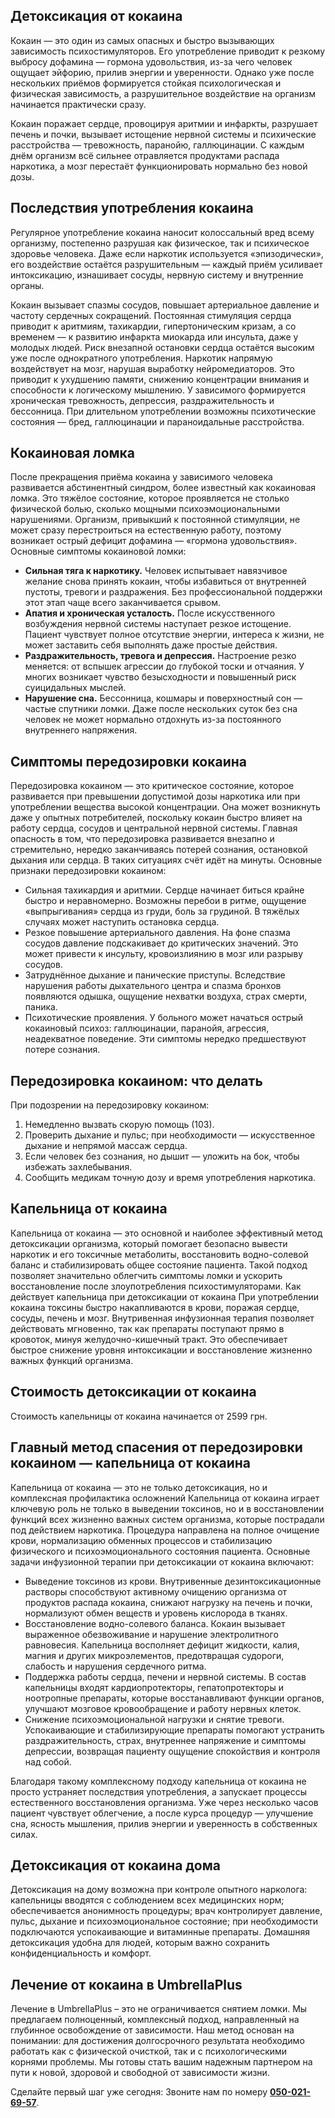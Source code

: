 
## Детоксикация от кокаина

Кокаин — это один из самых опасных и быстро вызывающих зависимость психостимуляторов. Его употребление приводит к резкому выбросу дофамина — гормона удовольствия, из-за чего человек ощущает эйфорию, прилив энергии и уверенности. Однако уже после нескольких приёмов формируется стойкая психологическая и физическая зависимость, а разрушительное воздействие на организм начинается практически сразу.

Кокаин поражает сердце, провоцируя аритмии и инфаркты, разрушает печень и почки, вызывает истощение нервной системы и психические расстройства — тревожность, паранойю, галлюцинации. С каждым днём организм всё сильнее отравляется продуктами распада наркотика, а мозг перестаёт функционировать нормально без новой дозы.

## Последствия употребления кокаина

Регулярное употребление кокаина наносит колоссальный вред всему организму, постепенно разрушая как физическое, так и психическое здоровье человека. Даже если наркотик используется «эпизодически», его воздействие остаётся разрушительным — каждый приём усиливает интоксикацию, изнашивает сосуды, нервную систему и внутренние органы.

Кокаин вызывает спазмы сосудов, повышает артериальное давление и частоту сердечных сокращений. Постоянная стимуляция сердца приводит к аритмиям, тахикардии, гипертоническим кризам, а со временем — к развитию инфаркта миокарда или инсульта, даже у молодых людей. Риск внезапной остановки сердца остаётся высоким уже после однократного употребления. Наркотик напрямую воздействует на мозг, нарушая выработку нейромедиаторов. Это приводит к ухудшению памяти, снижению концентрации внимания и способности к логическому мышлению. У зависимого формируется хроническая тревожность, депрессия, раздражительность и бессонница. При длительном употреблении возможны психотические состояния — бред, галлюцинации и параноидальные расстройства.

## Кокаиновая ломка

После прекращения приёма кокаина у зависимого человека развивается абстинентный синдром, более известный как кокаиновая ломка. Это тяжёлое состояние, которое проявляется не столько физической болью, сколько мощными психоэмоциональными нарушениями. Организм, привыкший к постоянной стимуляции, не может сразу перестроиться на естественную работу, поэтому возникает острый дефицит дофамина — «гормона удовольствия». Основные симптомы кокаиновой ломки:

* **Сильная тяга к наркотику.** Человек испытывает навязчивое желание снова принять кокаин, чтобы избавиться от внутренней пустоты, тревоги и раздражения. Без профессиональной поддержки этот этап чаще всего заканчивается срывом.
* **Апатия и хроническая усталость.** После искусственного возбуждения нервной системы наступает резкое истощение. Пациент чувствует полное отсутствие энергии, интереса к жизни, не может заставить себя выполнять даже простые действия.
* **Раздражительность, тревога и депрессия.** Настроение резко меняется: от вспышек агрессии до глубокой тоски и отчаяния. У многих возникает чувство безысходности и повышенный риск суицидальных мыслей.
* **Нарушение сна.** Бессонница, кошмары и поверхностный сон — частые спутники ломки. Даже после нескольких суток без сна человек не может нормально отдохнуть из-за постоянного внутреннего напряжения.

## Симптомы передозировки кокаина

Передозировка кокаином — это критическое состояние, которое развивается при превышении допустимой дозы наркотика или при употреблении вещества высокой концентрации. Она может возникнуть даже у опытных потребителей, поскольку кокаин быстро влияет на работу сердца, сосудов и центральной нервной системы. Главная опасность в том, что передозировка развивается внезапно и стремительно, нередко заканчиваясь потерей сознания, остановкой дыхания или сердца. В таких ситуациях счёт идёт на минуты. Основные признаки передозировки кокаином:

* Сильная тахикардия и аритмии. Сердце начинает биться крайне быстро и неравномерно. Возможны перебои в ритме, ощущение «выпрыгивания» сердца из груди, боль за грудиной. В тяжёлых случаях может наступить остановка сердца.
* Резкое повышение артериального давления. На фоне спазма сосудов давление подскакивает до критических значений. Это может привести к инсульту, кровоизлиянию в мозг или разрыву сосудов.
* Затруднённое дыхание и панические приступы. Вследствие нарушения работы дыхательного центра и спазма бронхов появляются одышка, ощущение нехватки воздуха, страх смерти, паника.
* Психотические проявления. У больного может начаться острый кокаиновый психоз: галлюцинации, паранойя, агрессия, неадекватное поведение. Эти симптомы нередко предшествуют потере сознания.

## Передозировка кокаином: что делать

При подозрении на передозировку кокаином:

1. Немедленно вызвать скорую помощь (103).
2. Проверить дыхание и пульс; при необходимости — искусственное дыхание и непрямой массаж сердца.
3. Если человек без сознания, но дышит — уложить на бок, чтобы избежать захлебывания.
4. Сообщить медикам точную дозу и время употребления наркотика.

## Капельница от кокаина

Капельница от кокаина — это основной и наиболее эффективный метод детоксикации организма, который помогает безопасно вывести наркотик и его токсичные метаболиты, восстановить водно-солевой баланс и стабилизировать общее состояние пациента. Такой подход позволяет значительно облегчить симптомы ломки и ускорить восстановление после злоупотребления психостимуляторами. Как действует капельница при детоксикации от кокаина При употреблении кокаина токсины быстро накапливаются в крови, поражая сердце, сосуды, печень и мозг. Внутривенная инфузионная терапия позволяет действовать мгновенно, так как препараты поступают прямо в кровоток, минуя желудочно-кишечный тракт. Это обеспечивает быстрое снижение уровня интоксикации и восстановление жизненно важных функций организма.

## Стоимость детоксикации от кокаина

Стоимость капельницы от кокаина начинается от 2599 грн.

## Главный метод спасения от передозировки кокаином — капельница от кокаина

Капельница от кокаина — это не только детоксикация, но и комплексная профилактика осложнений Капельница от кокаина играет ключевую роль не только в выведении токсинов, но и в восстановлении функций всех жизненно важных систем организма, которые пострадали под действием наркотика. Процедура направлена на полное очищение крови, нормализацию обменных процессов и стабилизацию физического и психоэмоционального состояния пациента. Основные задачи инфузионной терапии при детоксикации от кокаина включают:

* Выведение токсинов из крови. Внутривенные дезинтоксикационные растворы способствуют активному очищению организма от продуктов распада кокаина, снижают нагрузку на печень и почки, нормализуют обмен веществ и уровень кислорода в тканях.
* Восстановление водно-солевого баланса. Кокаин вызывает выраженное обезвоживание и нарушение электролитного равновесия. Капельница восполняет дефицит жидкости, калия, магния и других микроэлементов, предотвращая судороги, слабость и нарушения сердечного ритма.
* Поддержка работы сердца, печени и нервной системы. В состав капельницы входят кардиопротекторы, гепатопротекторы и ноотропные препараты, которые восстанавливают функции органов, улучшают мозговое кровообращение и работу нервных клеток.
* Снижение психоэмоциональной нагрузки и снятие тревоги. Успокаивающие и стабилизирующие препараты помогают устранить раздражительность, страх, внутреннее напряжение и симптомы депрессии, возвращая пациенту ощущение спокойствия и контроля над собой.

Благодаря такому комплексному подходу капельница от кокаина не просто устраняет последствия употребления, а запускает процессы естественного восстановления организма. Уже через несколько часов пациент чувствует облегчение, а после курса процедур — улучшение сна, ясность мышления, прилив энергии и уверенность в собственных силах.

## Детоксикация от кокаина дома

Детоксикация на дому возможна при контроле опытного нарколога: капельницы вводятся с соблюдением всех медицинских норм; обеспечивается анонимность процедуры; врач контролирует давление, пульс, дыхание и психоэмоциональное состояние; при необходимости подключаются успокаивающие и витаминные препараты. Домашняя детоксикация удобна для людей, которым важно сохранить конфиденциальность и комфорт.

## Лечение от кокаина в UmbrellaPlus

Лечение в UmbrellaPlus – это не ограничивается снятием ломки. Мы предлагаем полноценный, комплексный подход, направленный на глубинное освобождение от зависимости. Наш метод основан на понимании: для достижения долгосрочного результата необходимо работать как с физической очисткой, так и с психологическими корнями проблемы. Мы готовы стать вашим надежным партнером на пути к новой, здоровой и свободной от зависимости жизни.

Сделайте первый шаг уже сегодня: Звоните нам по номеру **[050-021-69-57](tel:0500216957)**.
